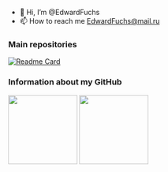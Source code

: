 - 👋 Hi, I’m @EdwardFuchs
- 📫 How to reach me EdwardFuchs@mail.ru



### Main repositories
[![Readme Card](https://github-readme-stats.vercel.app/api/pin/?username=EdwardFuchs&repo=MeguminExplosionCore&theme=github_dark)](https://github.com/EdwardFuchs/MeguminExplosionCore)
### Information about my GitHub
<p>
  <img src="https://github-readme-stats.vercel.app/api?username=EdwardFuchs&show_icons=true&theme=github_dark&count_private=true&hide=contribs,prs" height="140px" />
  <img src="https://github-readme-stats.vercel.app/api/top-langs/?username=EdwardFuchs&hide=javascript,html,css&theme=github_dark&layout=compact" height="140px" />
</p>

